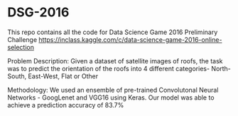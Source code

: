 # DSG-2016
This repo contains all the code for Data Science Game 2016 Preliminary Challenge
https://inclass.kaggle.com/c/data-science-game-2016-online-selection

Problem Description: Given a dataset of satellite images of roofs, the task was to predict the orientation of the roofs into 4 different categories- North-South, East-West, Flat or Other

Methodology: We used an ensemble of pre-trained Convolutonal Neural Networks - GoogLenet and VGG16 using Keras. Our model was able to achieve a prediction accuracy of 83.7%

